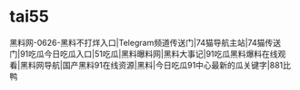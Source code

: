 # tai55
黑料网-0626-黑料不打烊入口|Telegram频道传送门|74猫导航主站|74猫传送门|91吃瓜今日吃瓜入口|51吃瓜|黑料曝料网|黑料大事记|91吃瓜黑料爆料在线观看|黑料网导航|国产黑料91在线资源|黑料|今日吃瓜91中心最新的瓜关键字|881比鸭
